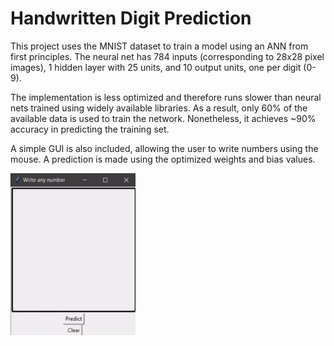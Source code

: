 Handwritten Digit Prediction 
============================

This project uses the MNIST dataset to train a model using an ANN from first
principles. The neural net has 784 inputs (corresponding to 28x28 pixel images),
1 hidden layer with 25 units, and 10 output units, one per digit (0-9).

The implementation is less optimized and therefore runs slower than neural nets
trained using widely available libraries. As a result, only 60% of the available
data is used to train the network. Nonetheless, it achieves ~90% accuracy in predicting
the training set.

A simple GUI is also included, allowing the user to write numbers using the mouse.
A prediction is made using the optimized weights and bias values.
 
<img src="animation.gif?raw=true" width="200px">

